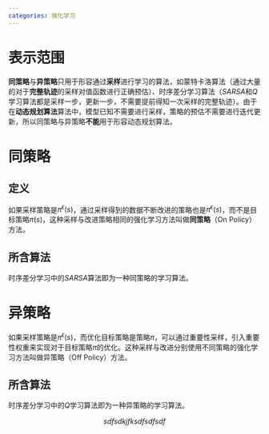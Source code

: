 ```yaml
---
categories: 强化学习
---
```


# 表示范围

**同策略**与**异策略**只用于形容通过**采样**进行学习的算法，如蒙特卡洛算法（通过大量的对于**完整轨迹**的采样对值函数进行正确预估）、时序差分学习算法（$SARSA$和$Q$学习算法都是采样一步，更新一步，不需要提前得知一次采样的完整轨迹）。由于在**动态规划算法**算法中，模型已知不需要进行采样，策略的预估不需要进行迭代更新，所以同策略与异策略**不能**用于形容动态规划算法。

# 同策略

## 定义

如果采样策略是$\pi^{\epsilon}(s)$，通过采样得到的数据不断改进的策略也是$\pi^{\epsilon}(s)$，而不是目标策略$\pi(s)$，这种采样与改进策略相同的强化学习方法叫做**同策略**（On Policy）方法。

## 所含算法

时序差分学习中的$SARSA$算法即为一种同策略的学习算法。

# 异策略

如果采样策略是$\pi^{\epsilon}(s)$，而优化目标策略是策略$\pi$，可以通过重要性采样，引入重要性权重来实现对于目标策略$\pi$的优化。这种采样与改进分别使用不同策略的强化学习方法叫做异策略（Off Policy）方法。

## 所含算法

时序差分学习中的$Q$学习算法即为一种异策略的学习算法。


$$
sdfsdkjfksdfsdfsdf
$$


